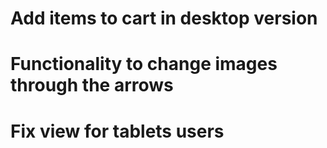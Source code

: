 # Add items to cart in desktop version
# Functionality to change images through the arrows
# Fix view for tablets users